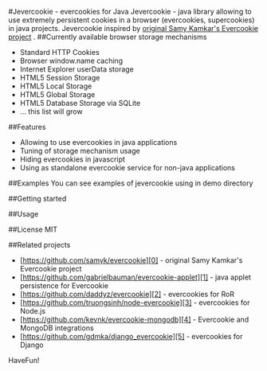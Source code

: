 #Jevercookie - evercookies for Java
Jevercookie - java library allowing to use extremely persistent cookies in a browser (evercookies, supercookies) in java projects.
Jevercookie inspired by [original Samy Kamkar's Evercookie project][0] .
##Currently available browser storage mechanisms
- Standard HTTP Cookies
- Browser window.name caching
- Internet Explorer userData storage
- HTML5 Session Storage
- HTML5 Local Storage
- HTML5 Global Storage
- HTML5 Database Storage via SQLite
- ... this list will grow

##Features
- Allowing to use evercookies in java applications
- Tuning of storage mechanism usage
- Hiding evercookies in javascript
- Using as standalone evercookie service for non-java applications

##Examples
You can see examples of jevercookie using in demo directory

##Getting started

##Usage

##License
MIT

##Related projects
- [https://github.com/samyk/evercookie][0] - original Samy Kamkar's Evercookie project
- [https://github.com/gabrielbauman/evercookie-applet][1] - java applet persistence for Evercookie
- [https://github.com/daddyz/evercookie][2] - evercookies for RoR
- [https://github.com/truongsinh/node-evercookie][3] - evercookies for Node.js
- [https://github.com/kevnk/evercookie-mongodb][4] - Evercookie and MongoDB integrations
- [https://github.com/gdmka/django_evercookie][5] - evercookies for Django

HaveFun!

[0]: https://github.com/samyk/evercookie
[1]: https://github.com/gabrielbauman/evercookie-applet
[2]: https://github.com/daddyz/evercookie
[3]: https://github.com/truongsinh/node-evercookie
[4]: https://github.com/kevnk/evercookie-mongodb
[5]: https://github.com/gdmka/django_evercookie
